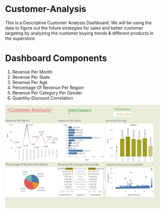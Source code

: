 # Customer-Analysis
This is a Descriptive Customer Analysis Dashboard. We will be using the data to figure out the future strategies for sales and better customer targeting by analyzing the customer buying trends &amp; different products in the superstore.

# Dashboard Components
1. Revenue Per Month
2. Revenue Per State
3. Revenue Per Age
4. Percentage Of Revenue Per Region
5. Revenue Per Category Per Gender
6. Quantity-Discount Correlation

![This is an image](https://github.com/Sanskar02/Customer-Analysis/blob/6540e0c35937facf5cb332770b13e9c9e1722195/Customer_Analysis.png)
